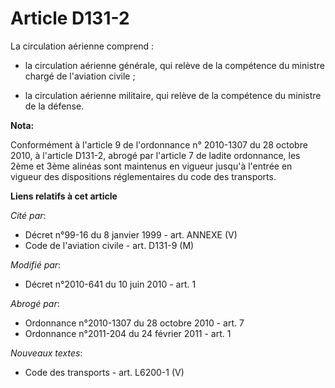 # Article D131-2

La circulation aérienne comprend :

- la circulation aérienne générale, qui relève de la compétence du ministre chargé de l'aviation civile ;

- la circulation aérienne militaire, qui relève de la compétence du ministre de la défense.

**Nota:**

Conformément à l'article 9 de l'ordonnance n° 2010-1307 du 28 octobre 2010, à l'article D131-2, abrogé par l'article 7 de
ladite ordonnance, les 2ème et 3ème alinéas  sont maintenus en vigueur jusqu'à l'entrée en vigueur des dispositions
réglementaires du code des transports.

**Liens relatifs à cet article**

_Cité par_:

  - Décret n°99-16 du 8 janvier 1999 - art. ANNEXE (V)
  - Code de l'aviation civile - art. D131-9 (M)

_Modifié par_:

  - Décret n°2010-641 du 10 juin 2010 - art. 1

_Abrogé par_:

  - Ordonnance n°2010-1307 du 28 octobre 2010 - art. 7
  - Ordonnance n°2011-204 du 24 février 2011 - art. 1

_Nouveaux textes_:

  - Code des transports - art. L6200-1 (V)

